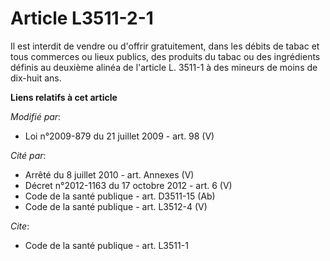 # Article L3511-2-1

Il est interdit de vendre ou d'offrir gratuitement, dans les débits de tabac et tous commerces ou lieux publics, des produits
du tabac ou des ingrédients définis au deuxième alinéa de l'article L. 3511-1 à des mineurs de moins de dix-huit ans.

**Liens relatifs à cet article**

_Modifié par_:

  - Loi n°2009-879 du 21 juillet 2009 - art. 98 (V)

_Cité par_:

  - Arrêté du 8 juillet 2010 - art. Annexes (V)
  - Décret n°2012-1163 du 17 octobre 2012 - art. 6 (V)
  - Code de la santé publique - art. D3511-15 (Ab)
  - Code de la santé publique - art. L3512-4 (V)

_Cite_:

  - Code de la santé publique - art. L3511-1
